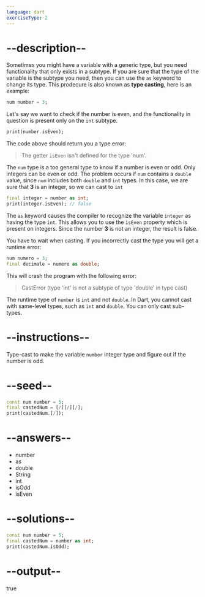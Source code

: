 ```yaml
---
language: dart
exerciseType: 2
---
```


# --description--

Sometimes you might have a variable with a generic type, but you need functionality that only exists in a subtype. If you are sure that the type of the variable is the subtype you need, then you can use the `as` keyword to change its type. This prodecure is also known as __type casting__, here is an example:

```dart
num number = 3;
```

Let's say we want to check if the number is even, and the functionality in question is present only on the `int` subtype.
```dart
print(number.isEven);
```

The code above should return you a type error:
> The getter `isEven` isn't defined for the type 'num'.

The `num` type is a too general type to know if a number is even or odd. Only integers can be even or odd.
The problem occurs if `num` contains a `double` value, since `num` includes both `double` and `int` types. In this case, we are sure that __3__ is an integer, so we can cast to `int`

```dart
final integer = number as int;
print(integer.isEven); // false
```

The `as` keyword causes the compiler to recognize the variable `integer` as having the type `int`. This allows you to use the `isEven` property which is present on integers. Since the number __3__ is not an integer, the result is false.

You have to wait when casting. If you incorrectly cast the type you will get a runtime error:
```dart
num numero = 3;
final decimale = numero as double;
```

This will crash the program with the following error:
> CastError (type 'int' is not a subtype of type 'double' in type cast)

The runtime type of `number` is `int` and not `double`. In Dart, you cannot cast with same-level types, such as `int` and `double`. You can only cast sub-types.

# --instructions--

Type-cast to make the variable `number` integer type and figure out if the number is odd.

# --seed--

```dart
const num number = 5;
final castedNum = [/][/][/];
print(castedNum.[/]);
```

# --answers--

- number
-  as 
- double
- String
- int
- isOdd
- isEven

# --solutions--

```dart
const num number = 5;
final castedNum = number as int;
print(castedNum.isOdd);
```

# --output--

true

